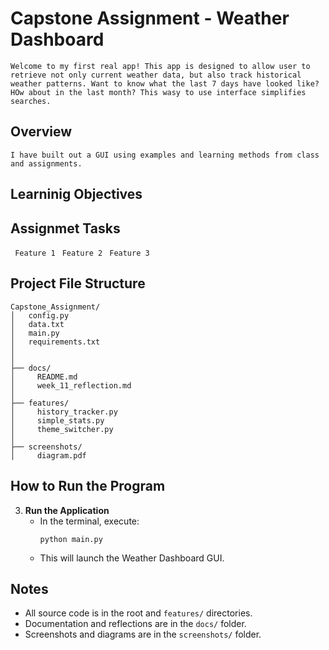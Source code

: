 # Capstone Assignment - Weather Dashboard
```Welcome to my first real app! This app is designed to allow user to retrieve not only current weather data, but also track historical weather patterns. Want to know what the last 7 days have looked like? HOw about in the last month? This wasy to use interface simplifies searches.```


## Overview
```I have built out a GUI using examples and learning methods from class and assignments.```

## Learninig Objectives

## Assignmet Tasks
``` Feature 1```
``` Feature 2```
``` Feature 3```  



## Project File Structure

```
Capstone_Assignment/
│   config.py
│   data.txt
│   main.py
│   requirements.txt
│   
│
├── docs/
│     README.md
│     week_11_reflection.md
│
├── features/
│     history_tracker.py
│     simple_stats.py
│     theme_switcher.py
│
├── screenshots/
│     diagram.pdf
```

## How to Run the Program

3. **Run the Application**
   - In the terminal, execute:
     ```
     python main.py
     ```
   - This will launch the Weather Dashboard GUI.

## Notes
- All source code is in the root and `features/` directories.
- Documentation and reflections are in the `docs/` folder.
- Screenshots and diagrams are in the `screenshots/` folder.

